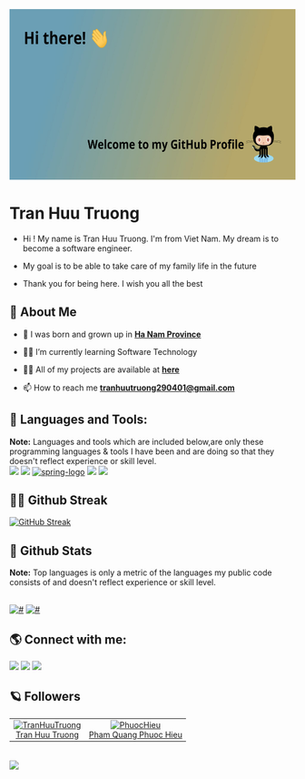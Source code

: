 <a href="#"><img width="100%" height="300px" src="./logo/header.png" height="150px"/></a>

# Tran Huu Truong
-  Hi ! My name is
Tran Huu Truong. I'm from Viet Nam. My dream is to become a software engineer.

-  My goal is to be able to take care of my family life in the future

- Thank you for being here. I wish you all the best
## 👋 About Me

- 🏡 I was born and grown up in **[Ha Nam Province](https://vi.wikipedia.org/wiki/H%C3%A0_Nam)**

- 👨‍🎓 I’m currently learning Software Technology
  
- 👨‍💻 All of my projects are available at **[here](https://github.com/thtruong2904)**

- 📫 How to reach me **tranhuutruong290401@gmail.com**

## 🚀 Languages and Tools:

<p align="left">
    <b>Note:</b> Languages and tools which are included below,are only these programming languages & tools I have been and are doing so that they doesn't reflect experience or skill level.</br>
    <a href="https://docs.microsoft.com/en-us/sql/sql-server/?view=sql-server-ver15" name="SQL-Server" ><img src="https://img.icons8.com/color/48/000000/microsoft-sql-server.png"/></a>
    <a href="https://docs.oracle.com/en/java/" name="java" ><img src="https://img.icons8.com/nolan/64/java-coffee-cup-logo.png"/></a>
    <a href="https://spring.io/learn" name="spring boot" ><img width="48" height="48" src="https://img.icons8.com/color/48/spring-logo.png" alt="spring-logo"/></a>
    <a href="https://code.visualstudio.com/" name="visual-studio-code"><img src="https://img.icons8.com/fluent/48/000000/visual-studio-code-2019.png"/></a>
    <a href="https://git-scm.com/" target="_blank"> <img src="https://img.icons8.com/color/48/000000/git.png"/> </a> 
</p>

## 🏃‍♂️ Github Streak

  [![GitHub Streak](https://github-readme-streak-stats.herokuapp.com/?user=thtruong2904&theme=radical)](https://github.com/DenverCoder1/github-readme-streak-stats)
## 🌟 Github Stats

  <b>Note:</b> Top languages is only a metric of the languages my public code consists of and doesn't reflect experience or skill level.

  <br/>
    <a href="#"><img alt="#" src="https://github-readme-stats.vercel.app/api?username=thtruong2904&show_icons=true&count_private=true&theme=radical&hide_border=true&bg_color=0D1117" /></a>
    <a href="#"><img alt="#" src="https://github-readme-stats.vercel.app/api/top-langs/?username=thtruong2904&langs_count=8&count_private=true&layout=compact&theme=radical&hide_border=true&bg_color=0D1117" /></a>
  <br/>
  
## 🌎 Connect with me:
<p align="left">

<a href = "https://github.com/thtruong2904"><img src="https://img.icons8.com/fluent/48/000000/github.png"/></a>
<a href = "https://www.facebook.com/muonsquen.quaskhu/"><img src="https://img.icons8.com/color/48/000000/facebook-new.png"/></a>
<a href = "mailto: tranhuutruong290401@gmail.com"><img src="https://img.icons8.com/color/48/000000/apple-mail.png"/></a>
</p>

## 🪐 Followers

<!-- FOLLOWER-LIST:START -->
<table>
  <tr>
<td align="center">
     <a href="https://github.com/thtruong2904">
       <img src="https://avatars.githubusercontent.com/u/83656656?v=4" width="100px;" alt="TranHuuTruong"/>
     </a>
     <br />
     <a href="https://github.com/thtruong2904">Tran Huu Truong</a>
  </td>
  <td align="center">
     <a href="https://github.com/harrynguci">
       <img src="https://avatars.githubusercontent.com/u/105778176?v=4" width="100px;" alt="PhuocHieu"/>
     </a>
     <br />
     <a href="https://github.com/harrynguci">Pham Quang Phuoc Hieu</a>
  </td>
		  </tr>
</table>
<!-- FOLLOWER-LIST:END -->

## ![](https://komarev.com/ghpvc/?username=thtruong2904&color=238dd9&style=flat&label=VIEWS)
